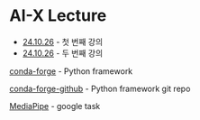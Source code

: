 # AI-X Lecture

+ [24.10.26](https://github.com/Stjoo0925/ai_x_lectre/blob/main/24.10.16-1.md) - 첫 번째 강의 
+ [24.10.26](https://github.com/Stjoo0925/ai_x_lectre/blob/main/24.10.16-2.md) - 두 번째 강의

[conda-forge](https://conda-forge.org/) - Python framework

[conda-forge-github](https://github.com/conda-forge/miniforge?tab=readme-ov-file) - Python framework git repo

[MediaPipe](https://ai.google.dev/edge/mediapipe/solutions/guide) - google task